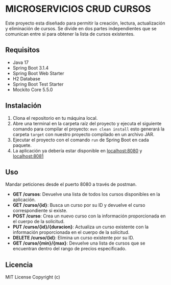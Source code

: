 # MICROSERVICIOS CRUD CURSOS

Este proyecto esta diseñado para permitir la creación, lectura, actualización y eliminación de cursos. Se divide en dos partes independientes que se comunican entre sí para obtener la lista de cursos existentes.

## Requisitos

- Java 17
- Spring Boot 3.1.4
- Spring Boot Web Starter
- H2 Database
- Spring Boot Test Starter
- Mockito Core 5.5.0

## Instalación

1. Clona el repositorio en tu máquina local.
2. Abre una terminal en la carpeta raíz del proyecto y ejecuta el siguiente comando para compilar el proyecto: `mvn clean install` esto generará la carpeta `target` con nuestro proyecto compilado en un archivo JAR.
3. Ejecutar el proyecto con el comando `run` de Spring Boot en cada paquete.
4. La aplicación ya debería estar disponible en [localhost:8080](http://localhost:8080) y [localhost:8081](http://localhost:8081)

## Uso

Mandar peticiones desde el puerto 8080 a través de postman.

- **GET /cursos**: Devuelve una lista de todos los cursos disponibles en la aplicación.
- **GET /curso/{id}**: Busca un curso por su ID y devuelve el curso correspondiente si existe.
- **POST /curso**: Crea un nuevo curso con la información proporcionada en el cuerpo de la solicitud.
- **PUT /curso/{id}/{duracion}**: Actualiza un curso existente con la información proporcionada en el cuerpo de la solicitud.
- **DELETE /curso/{id}**: Elimina un curso existente por su ID.
- **GET /curso/{min}/{max}**: Devuelve una lista de cursos que se encuentran dentro del rango de precios especificado.

## Licencia

MIT License Copyright (c)
